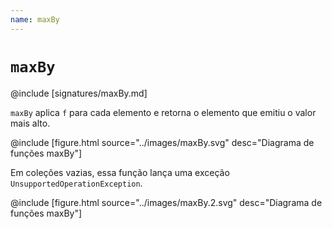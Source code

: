 ```yaml
---
name: maxBy
---
```


# `maxBy`

@include [signatures/maxBy.md]

`maxBy` aplica `f` para cada elemento e retorna o elemento que emitiu o valor mais alto.

@include [figure.html source="../images/maxBy.svg" desc="Diagrama de funções maxBy"]

Em coleções vazias, essa função lança uma exceção `UnsupportedOperationException`.

@include [figure.html source="../images/maxBy.2.svg" desc="Diagrama de funções maxBy"]
